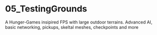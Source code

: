 # 05_TestingGrounds
A Hunger-Games insipired FPS with large outdoor terrains.  Advanced AI, basic networking, pickups, skeltal meshes, checkpoints and more
